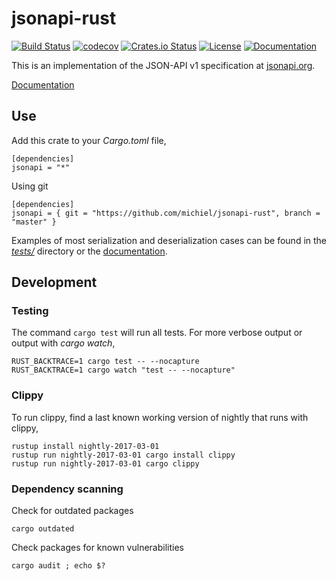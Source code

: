 # jsonapi-rust

[![Build Status](https://travis-ci.org/michiel/jsonapi-rust.svg?branch=master)](https://travis-ci.org/michiel/jsonapi-rust)
[![codecov](https://codecov.io/gh/michiel/jsonapi-rust/branch/master/graph/badge.svg)](https://codecov.io/gh/michiel/jsonapi-rust)
[![Crates.io Status](http://meritbadge.herokuapp.com/jsonapi)](https://crates.io/crates/jsonapi)
[![License](https://img.shields.io/badge/license-MIT-blue.svg)](https://raw.githubusercontent.com/michiel/jsonapi-rust/master/LICENSE)
[![Documentation](https://docs.rs/jsonapi/badge.svg)](https://docs.rs/jsonapi)

This is an implementation of the JSON-API v1 specification at [jsonapi.org](http://jsonapi.org/).

[Documentation](https://docs.rs/jsonapi)

## Use

Add this crate to your _Cargo.toml_ file,

    [dependencies]
    jsonapi = "*"

Using git

    [dependencies]
    jsonapi = { git = "https://github.com/michiel/jsonapi-rust", branch = "master" }

Examples of most serialization and deserialization cases can be found in the [_tests/_](https://github.com/michiel/jsonapi-rust/tree/master/tests) directory or the [documentation](https://docs.rs/jsonapi).

## Development

### Testing

The command `cargo test` will run all tests. For more verbose output or output with _cargo watch_,

    RUST_BACKTRACE=1 cargo test -- --nocapture
    RUST_BACKTRACE=1 cargo watch "test -- --nocapture"

### Clippy

To run clippy, find a last known working version of nightly that runs with clippy,

    rustup install nightly-2017-03-01
    rustup run nightly-2017-03-01 cargo install clippy
    rustup run nightly-2017-03-01 cargo clippy

### Dependency scanning

Check for outdated packages

    cargo outdated

Check packages for known vulnerabilities

    cargo audit ; echo $?

